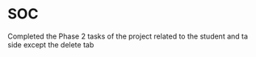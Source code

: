 # SOC
Completed the Phase 2 tasks of the project related to the student and ta side except the delete tab
